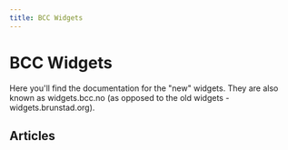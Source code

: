 ```yaml
---
title: BCC Widgets
---
```


# BCC Widgets

Here you'll find the documentation for the "new" widgets. They are also known as widgets.bcc.no (as opposed to the old widgets - widgets.brunstad.org).

## Articles
